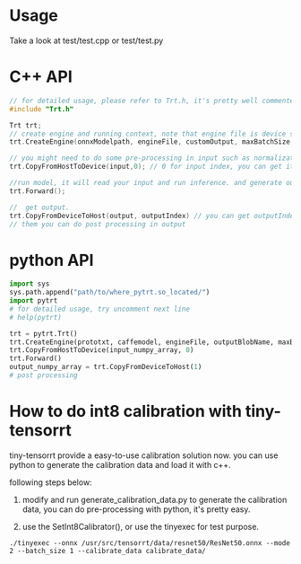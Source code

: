 
# Usage

Take a look at test/test.cpp or test/test.py

# C++ API
```c++
// for detailed usage, please refer to Trt.h, it's pretty well commented.
#include "Trt.h"

Trt trt;
// create engine and running context, note that engine file is device specific, so don't copy engine file to new device, it may cause crash
trt.CreateEngine(onnxModelpath, engineFile, customOutput, maxBatchSize, mode); // for onnx model

// you might need to do some pre-processing in input such as normalization, it depends on your model.
trt.CopyFromHostToDevice(input,0); // 0 for input index, you can get it from CreateEngine phase log output.

//run model, it will read your input and run inference. and generate output.
trt.Forward();

//  get output.
trt.CopyFromDeviceToHost(output, outputIndex) // you can get outputIndex in CreateEngine phase
// them you can do post processing in output
```

# python API
```python
import sys
sys.path.append("path/to/where_pytrt.so_located/")
import pytrt
# for detailed usage, try uncomment next line
# help(pytrt)

trt = pytrt.Trt()
trt.CreateEngine(prototxt, caffemodel, engineFile, outputBlobName, maxBatchSize, mode)
trt.CopyFromHostToDevice(input_numpy_array, 0)
trt.Forward()
output_numpy_array = trt.CopyFromDeviceToHost(1)
# post processing
```

# How to do int8 calibration with tiny-tensorrt

tiny-tensorrt provide a easy-to-use calibration solution now. you can use python to generate the calibration data and load it with c++.

following steps below:

1. modify and run generate_calibration_data.py to generate the calibration data, you can do pre-processing with python, it's pretty easy.

2. use the SetInt8Calibrator(), or use the tinyexec for test purpose.
```
./tinyexec --onnx /usr/src/tensorrt/data/resnet50/ResNet50.onnx --mode 2 --batch_size 1 --calibrate_data calibrate_data/
```